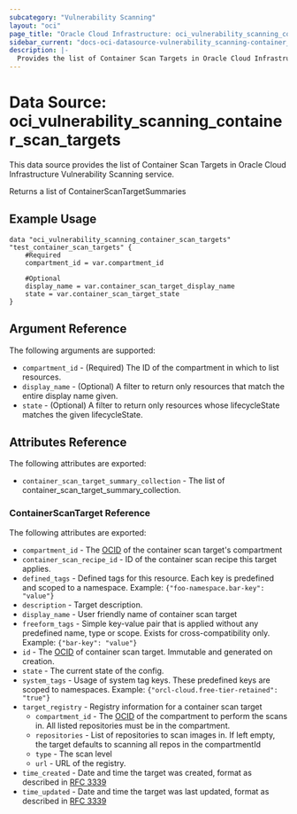 ```yaml
---
subcategory: "Vulnerability Scanning"
layout: "oci"
page_title: "Oracle Cloud Infrastructure: oci_vulnerability_scanning_container_scan_targets"
sidebar_current: "docs-oci-datasource-vulnerability_scanning-container_scan_targets"
description: |-
  Provides the list of Container Scan Targets in Oracle Cloud Infrastructure Vulnerability Scanning service
---
```


# Data Source: oci_vulnerability_scanning_container_scan_targets
This data source provides the list of Container Scan Targets in Oracle Cloud Infrastructure Vulnerability Scanning service.

Returns a list of ContainerScanTargetSummaries


## Example Usage

```hcl
data "oci_vulnerability_scanning_container_scan_targets" "test_container_scan_targets" {
	#Required
	compartment_id = var.compartment_id

	#Optional
	display_name = var.container_scan_target_display_name
	state = var.container_scan_target_state
}
```

## Argument Reference

The following arguments are supported:

* `compartment_id` - (Required) The ID of the compartment in which to list resources.
* `display_name` - (Optional) A filter to return only resources that match the entire display name given.
* `state` - (Optional) A filter to return only resources whose lifecycleState matches the given lifecycleState.


## Attributes Reference

The following attributes are exported:

* `container_scan_target_summary_collection` - The list of container_scan_target_summary_collection.

### ContainerScanTarget Reference

The following attributes are exported:

* `compartment_id` - The [OCID](https://docs.cloud.oracle.com/iaas/Content/General/Concepts/identifiers.htm) of the container scan target's compartment
* `container_scan_recipe_id` - ID of the container scan recipe this target applies.
* `defined_tags` - Defined tags for this resource. Each key is predefined and scoped to a namespace. Example: `{"foo-namespace.bar-key": "value"}` 
* `description` - Target description.
* `display_name` - User friendly name of container scan target
* `freeform_tags` - Simple key-value pair that is applied without any predefined name, type or scope. Exists for cross-compatibility only. Example: `{"bar-key": "value"}` 
* `id` - The [OCID](https://docs.cloud.oracle.com/iaas/Content/General/Concepts/identifiers.htm) of container scan target. Immutable and generated on creation.
* `state` - The current state of the config.
* `system_tags` - Usage of system tag keys. These predefined keys are scoped to namespaces. Example: `{"orcl-cloud.free-tier-retained": "true"}` 
* `target_registry` - Registry information for a container scan target
	* `compartment_id` - The [OCID](https://docs.cloud.oracle.com/iaas/Content/General/Concepts/identifiers.htm) of the compartment to perform the scans in. All listed repositories must be in the compartment.
	* `repositories` - List of repositories to scan images in. If left empty, the target defaults to scanning all repos in the compartmentId
	* `type` - The scan level
	* `url` - URL of the registry.
* `time_created` - Date and time the target was created, format as described in [RFC 3339](https://tools.ietf.org/rfc/rfc3339)
* `time_updated` - Date and time the target was last updated, format as described in [RFC 3339](https://tools.ietf.org/rfc/rfc3339)

